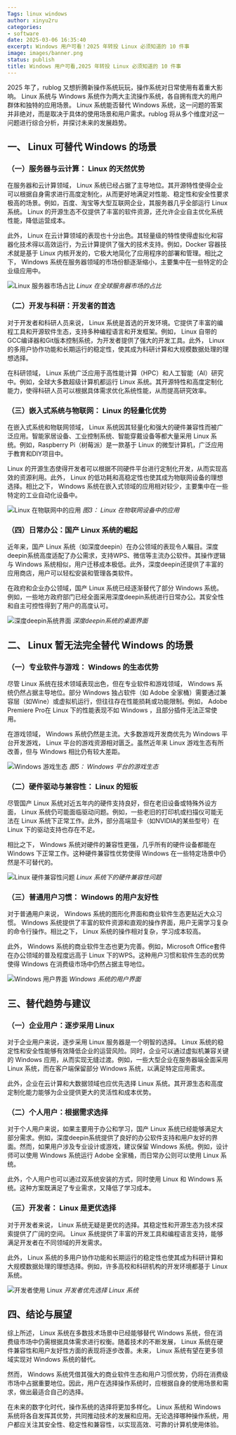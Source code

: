 ```yaml
---
Tags: linux windows
author: xinyu2ru
categories:
- software
date: 2025-03-06 16:35:40
excerpt: Windows 用户可看！2025 年转投 Linux 必须知道的 10 件事
image: images/banner.png
status: publish
title: Windows 用户可看,2025 年转投 Linux 必须知道的 10 件事
---
```


2025 年了，rublog 又想折腾新操作系统玩玩，操作系统对日常使用有着重大影响。 Linux 系统与 Windows 系统作为两大主流操作系统，各自拥有庞大的用户群体和独特的应用场景。 Linux 系统能否替代 Windows 系统，这一问题的答案并非绝对，而是取决于具体的使用场景和用户需求。rublog 将从多个维度对这一问题进行综合分析，并探讨未来的发展趋势。

## 一、 Linux 可替代 Windows 的场景

### （一）服务器与云计算： Linux 的天然优势

在服务器和云计算领域， Linux 系统已经占据了主导地位。其开源特性使得企业可以根据自身需求进行高度定制化，从而更好地满足对性能、稳定性和安全性要求极高的场景。例如，百度、淘宝等大型互联网企业，其服务器几乎全部运行 Linux 系统。 Linux 的开源生态不仅提供了丰富的软件资源，还允许企业自主优化系统性能，降低运营成本。

此外， Linux 在云计算领域的表现也十分出色。其轻量级的特性使得虚拟化和容器化技术得以高效运行，为云计算提供了强大的技术支持。例如，Docker 容器技术就是基于 Linux 内核开发的，它极大地简化了应用程序的部署和管理。相比之下， Windows 系统在服务器领域的市场份额逐渐缩小，主要集中在一些特定的企业级应用中。

![ Linux 服务器市场占比](images/Linux-server-market-share.png)
*Linux 在全球服务器市场的占比*

### （二）开发与科研：开发者的首选

对于开发者和科研人员来说， Linux 系统是首选的开发环境。它提供了丰富的编程工具和开源软件生态，支持多种编程语言和开发框架。例如， Linux 自带的GCC编译器和Git版本控制系统，为开发者提供了强大的开发工具。此外， Linux 的多用户协作功能和长期运行的稳定性，使其成为科研计算和大规模数据处理的理想选择。

在科研领域， Linux 系统广泛应用于高性能计算（HPC）和人工智能（AI）研究中。例如，全球大多数超级计算机都运行 Linux 系统。其开源特性和高度定制化能力，使得科研人员可以根据具体需求优化系统性能，从而提高研究效率。

### （三）嵌入式系统与物联网： Linux 的轻量化优势

在嵌入式系统和物联网领域， Linux 系统因其轻量化和强大的硬件兼容性而被广泛应用。智能家居设备、工业控制系统、智能穿戴设备等都大量采用 Linux 系统。例如，Raspberry Pi（树莓派）是一款基于 Linux 的微型计算机，广泛应用于教育和DIY项目中。

 Linux 的开源生态使得开发者可以根据不同硬件平台进行定制化开发，从而实现高效的资源利用。此外， Linux 的低功耗和高稳定性也使其成为物联网设备的理想选择。相比之下， Windows 系统在嵌入式领域的应用相对较少，主要集中在一些特定的工业自动化设备中。

![ Linux 在物联网中的应用](images/Linux-iot-application.png)
*图3： Linux 在物联网设备中的应用*

### （四）日常办公：国产 Linux 系统的崛起

近年来，国产 Linux 系统（如深度deepin）在办公领域的表现令人瞩目。深度deepin系统高度适配了办公需求，支持WPS、微信等主流办公软件。其操作逻辑与 Windows 系统相似，用户迁移成本极低。此外，深度deepin还提供了丰富的应用商店，用户可以轻松安装和管理各类软件。

在政府和企业办公领域，国产 Linux 系统已经逐渐替代了部分 Windows 系统。例如，一些地方政府部门已经全面采用深度deepin系统进行日常办公。其安全性和自主可控性得到了用户的高度认可。

![深度deepin系统界面](images/deepin-desktop.png)
*深度deepin系统的桌面界面*

## 二、 Linux 暂无法完全替代 Windows 的场景

### （一）专业软件与游戏： Windows 的生态优势

尽管 Linux 系统在技术领域表现出色，但在专业软件和游戏领域， Windows 系统仍然占据主导地位。部分 Windows 独占软件（如 Adobe 全家桶）需要通过兼容层（如Wine）或虚拟机运行，但往往存在性能损耗或功能限制。例如， Adobe  Premiere Pro在 Linux 下的性能表现不如 Windows ，且部分插件无法正常使用。

在游戏领域， Windows 系统仍然是主流。大多数游戏开发商优先为 Windows 平台开发游戏， Linux 平台的游戏资源相对匮乏。虽然近年来 Linux 游戏生态有所改善，但与 Windows 相比仍有较大差距。

![ Windows 游戏生态](images/Windows-gaming-ecosystem.png)
*图5： Windows 平台的游戏生态*

### （二）硬件驱动与兼容性： Linux 的短板

尽管国产 Linux 系统对近五年内的硬件支持良好，但在老旧设备或特殊外设方面， Linux 系统仍可能面临驱动问题。例如，一些老旧的打印机或扫描仪可能无法在 Linux 系统下正常工作。此外，部分高端显卡（如NVIDIA的某些型号）在 Linux 下的驱动支持也存在不足。

相比之下， Windows 系统对硬件的兼容性更强，几乎所有的硬件设备都能在 Windows 下正常工作。这种硬件兼容性优势使得 Windows 在一些特定场景中仍然是不可替代的。

![ Linux 硬件兼容性问题](images/Linux-hardware-compatibility.png)
*Linux 系统下的硬件兼容性问题*

### （三）普通用户习惯： Windows 的用户友好性

对于普通用户来说， Windows 系统的图形化界面和商业软件生态更贴近大众习惯。 Windows 系统提供了丰富的软件资源和直观的操作界面，用户无需学习复杂的命令行操作。相比之下， Linux 系统的操作相对复杂，学习成本较高。

此外， Windows 系统的商业软件生态也更为完善。例如，Microsoft Office套件在办公领域的普及程度远高于 Linux 下的WPS。这种用户习惯和软件生态的优势使得 Windows 在消费级市场中仍然占据主导地位。

![ Windows 用户界面](images/Windows-user-interface.png)
*Windows 系统的用户界面*

## 三、替代趋势与建议

### （一）企业用户：逐步采用 Linux

对于企业用户来说，逐步采用 Linux 服务器是一个明智的选择。 Linux 系统的稳定性和安全性能够有效降低企业的运营风险。同时，企业可以通过虚拟机兼容关键的 Windows 应用，从而实现无缝过渡。例如，一些大型企业在服务器端全面采用 Linux 系统，而在客户端保留部分 Windows 系统，以满足特定应用需求。

此外，企业在云计算和大数据领域也应优先选择 Linux 系统。其开源生态和高度定制化能力能够为企业提供更大的灵活性和成本优势。

### （二）个人用户：根据需求选择

对于个人用户来说，如果主要用于办公和学习，国产 Linux 系统已经能够满足大部分需求。例如，深度deepin系统提供了良好的办公软件支持和用户友好的界面。然而，如果用户涉及专业设计或游戏，建议保留 Windows 系统。例如，设计师可以使用 Windows 系统运行 Adobe 全家桶，而日常办公则可以使用 Linux 系统。

此外，个人用户也可以通过双系统安装的方式，同时使用 Linux 和 Windows 系统。这种方案既满足了专业需求，又降低了学习成本。

### （三）开发者： Linux 是更优选择

对于开发者来说， Linux 系统无疑是更优的选择。其稳定性和开源生态为技术探索提供了广阔的空间。 Linux 系统提供了丰富的开发工具和编程语言支持，能够满足开发者在不同领域的开发需求。

此外， Linux 系统的多用户协作功能和长期运行的稳定性也使其成为科研计算和大规模数据处理的理想选择。例如，许多高校和科研机构的开发环境都基于 Linux 系统。

![开发者使用 Linux ](images/developer-Linux.png)
*开发者优先选择 Linux 系统*

## 四、结论与展望

综上所述， Linux 系统在多数技术场景中已经能够替代 Windows 系统，但在消费级市场中仍需根据具体需求进行权衡。随着技术的不断发展， Linux 系统在硬件兼容性和用户友好性方面的表现将逐步改善。未来， Linux 系统有望在更多领域实现对 Windows 系统的替代。

然而， Windows 系统凭借其强大的商业软件生态和用户习惯优势，仍将在消费级市场中占据重要地位。因此，用户在选择操作系统时，应根据自身的使用场景和需求，做出最适合自己的选择。

在未来的数字化时代，操作系统的选择将更加多样化。 Linux 系统和 Windows 系统将各自发挥其优势，共同推动技术的发展和应用。无论选择哪种操作系统，用户都应关注其安全性、稳定性和兼容性，以实现高效、可靠的计算机使用体验。
